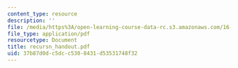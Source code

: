 ```yaml
---
content_type: resource
description: ''
file: /media/https%3A/open-learning-course-data-rc.s3.amazonaws.com/16-01-unified-engineering-i-ii-iii-iv-fall-2005-spring-2006/37b87d0dc5dcc5308431d53531748f32_recursn_handout.pdf
file_type: application/pdf
resourcetype: Document
title: recursn_handout.pdf
uid: 37b87d0d-c5dc-c530-8431-d53531748f32
---
```

